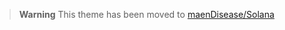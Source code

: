 > **Warning** This theme has been moved to [maenDisease/Solana](https://github.com/maenDisease/Solana)
